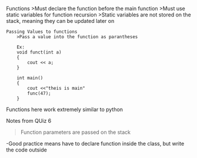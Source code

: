 Functions
    >Must declare the function before
    the main function
    >Must use static variables for function recursion
    >Static variables are not stored on the stack,
    meaning they can be updated later on
    
    Passing Values to functions
        >Pass a value into the function as parantheses

        Ex:
        void funct(int a)
        {
            cout << a;
        }

        int main()
        {
            cout <<"theis is main"
            func(47);
        }



Functions here work extremely similar to python


Notes from QUiz 6
>Function parameters are passed on the stack

-Good practice means have to declare function
inside the class, but write the code outside
